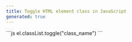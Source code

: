 ```yaml
---
title: Toggle HTML element class in JavaScript
generated: true
---
```


<div markdown="1" class="ans">
```js
el.classList.toggle("class_name")
```
</div>
